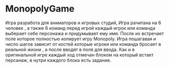 # MonopolyGame
Игра разработа для аниматоров и игровых студий, Игра рачитана на 6 человек , а также 6 команд перед игрой каждый игрок или команда выберает себе персонажа и придумывает ему имя. После их встречает поле которое полностью копирует игру Monopoly. Игра пошагавая и число шагов зависит от костей которые игроки или команда бросает в реальной жизни , а после вводят в поля для ввода. Как и в оригинальной игре каждый ход отмечан блоком на который встает персанаж, в нутри каждого блока есть задание.
